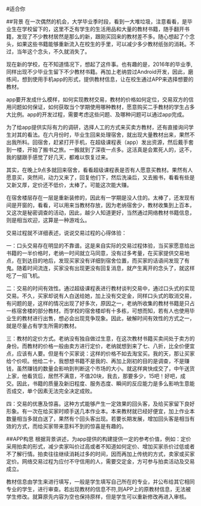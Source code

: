 #适合你


##背景
在一次偶然的机会，大学毕业季时段，看到一大堆垃圾，注意看看，是毕业生在学校留下的，这里不乏有学生的生活用品和大量的教材书籍，随手翻开书籍，发现了不少教材居然是那么的新，跟刚买回来的教材差不多。随心想起了个念头，如果这些书籍能够重新流入在校生的手里，可以减少多少教材纸张的消耗。不过，当年这个念头，不久就消失了。

现在新的学校，在不知道情况下，想起了这件事。也有趣的是，2016年的毕业季,同样出现不少毕业生留下不少教材书籍。再加上老纳尝过Android开发，因此，磨练间，想到使用手机app的形式，提供教材信息，让在校生通过APP来选择想要的教材。

app要开发成什么模样，如何实现教材交易，教材的价格如何定位，交易双方的信用问题如何保证，如何获取当个学期使用哪种教材，愿意购买二手教材的学生占多大比例。app的开发过程，需要考虑这些问题、及哪种问题可以通过app完成。

为了给app提供实际有力的调研，选择人工的方式来买卖方教材，还有直接询问学生对其的看法。在六月份时，毕业生回来处理宿舍，就出现大量教材出来，果然不出我所料。回宿舍，赶紧打开手机，在超级课程表（app）发出资源，然后戴手套到一楼，开始了搬书之旅。一搬就到了深夜一点多。这活真是会累死人的，这不，我的腿跟手感觉了好几天，都难以恢复过来。

其实，在晚上9点多就回来宿舍，看看超级课程表是否有人愿意买教材。果然有人愿意买，突然间，动力又来了，回复他们下，然后洗澡后，又去搬书，看看有些是又新又厚，定价还不低价，太棒了。可能这次能大赚。

在宿舍楼层存在一层是重新装修的，因此有一学期是没人住的。太棒了，还发现有间是开窗的，看看，可以用来当教材存放，因为老纳宿舍少，教材收集到上百本，又这次是秘密调查的活动，因此，越少人知道更好，当然通过网络教材书籍信息，则是相当欢迎，这算是一种游戏么。

交易过程就不详细表述，说说交易过程的心得体验：

一：口头交易存在明显的不靠谱。这是来自实际的交易过程体验，当买家愿意给出书籍的一半价格时，老纳一时间就立马同意，没有过多考量，在买家提供交易地点，在到达目的地后，发现买家没有详细到宿舍位置，而买家的话语间发现了有鬼。随着时间流连，买家没有出现更没有回复消息，就产生离开的念头了，就这样吃了一招飞机。

二：交易的时间有效性。通过超级课程表进行教材谈判交易中，通过口头式的实现交易。不久，买家却说有人白送给她，加上没有交定金，同样口头式的取消交易，有问题的是，这样的情况出现了好多次，原因之一，老纳所收集的教材书籍是只占一栋宿舍楼的部分教材。而学校的宿舍楼却有十多栋，可想而知，若有人也使用毕业生的教材进行出售，想必会出现竞争现象。因此，破解时间有效性的方式之一，就是尽量占有学生所需的教材。

三：教材的定价方式。老纳没有独自做过生意，在这次教材书籍买卖间处于卖方的身份。而教材的价格一般由卖方进行定价，老纳就想到来了七、八折，比全价便宜点，应该有人要。但是有个买家说：这样的价格不如去淘宝买。我的天，那让买家给个价呗。他给二十，我想想书籍不是我的、再加上刚初的目的是调查，不是赚钱，虽然赚钱的数量会影响到判断这个市场的大小。就这样爽快成交了，中午送货上家，他看货后，居然不满意，不值20块，我去，那要多少，15吧！好吧，成交。因此，书籍的质量及新旧程度、服务态度、瞬间的反应能力是多么影响生意能否成交，单个因素无法完全决定成败。

四：交易的优惠及惊喜。这种方式能够产生一定效果的回头客，及给买家留下良好形象。有一次在给买家时顺手送几本作业本。本来教材就已经好便宜，加上作业本数量相当多就白送了，果然有个回头客出现。若要长期发展，增加回头客是相当有效的方式，而给买家带来意料不到的惊喜是有趣的。

##APP构思
根据背景讲述，为app提供的构建提供一定的参考价值，例如：定价采用拍卖的形式，减少卖家叫价过高或者不知道如何定价、增加买家杀价过低或者不了解行情。拍卖往往继续消耗过多的时间，因而再加上传统的方式，卖家或买家定价。网络交易过程为应付不守信用的人，需要交定金，方可参与拍卖活动及交易成立。

教材信息由学生来进行填写，一般是学生填写自己所在的专业，并公布给其它相同专业的学生，进行审查。若出现教材的信息不符,则APP上的原教材信息，无法被学生修改。就算原先内容为空也保持原样，但是学生可以重新修改再进入审核。

